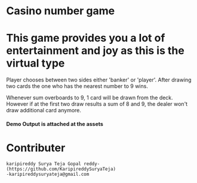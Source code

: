 # Casino number game
# This game provides you a lot of entertainment and joy as this is the virtual type   

Player chooses between two sides either
'banker' or 'player'. After drawing two cards the one
who has the nearest number to 9 wins.

Whenever sum overboards to 9, 1 card will be drawn
from the deck. However if at the first two draw
results a sum of 8 and 9, the dealer won't draw
additional card anymore.

#### Demo Output is attached at the assets

# Contributer
    karipireddy Surya Teja Gopal reddy-(https://github.com/KaripireddySuryaTeja)
    -karipireddysuryateja@gmail.com
